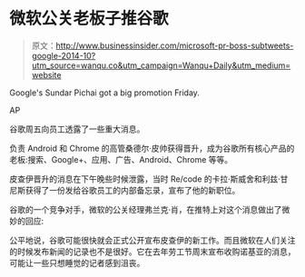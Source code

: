 # 微软公关老板子推谷歌

> 原文：<http://www.businessinsider.com/microsoft-pr-boss-subtweets-google-2014-10?utm_source=wanqu.co&utm_campaign=Wanqu+Daily&utm_medium=website>

 Google's Sundar Pichai got a big promotion Friday.

AP

谷歌周五向员工透露了一些重大消息。

负责 Android 和 Chrome 的高管桑德尔·皮帅获得晋升，成为谷歌所有核心产品的老板:搜索、Google+、应用、广告、Android、Chrome 等等。

皮查伊晋升的消息在下午晚些时候泄露，当时 Re/code 的卡拉·斯威舍和利兹·甘尼斯获得了一份发给谷歌员工的内部备忘录，宣布了他的新职位。

谷歌的一个竞争对手，微软的公关经理弗兰克·肖，在推特上对这个消息做出了微妙的回应:

公平地说，谷歌可能很快就会正式公开宣布皮查伊的新工作。而且微软在人们关注的时候发布新闻的记录也不是很好。它在去年劳工节周末宣布收购诺基亚的消息，可能让一些只想睡觉的记者感到沮丧。